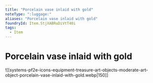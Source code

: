 ```yaml
---
title: "Porcelain vase inlaid with gold"
noteType: ":luggage:"
aliases: "Porcelain vase inlaid with gold"
foundryId: Item.StjXABRuDiVtT40i
tags:
  - Item
---
```


# Porcelain vase inlaid with gold
![[systems-pf2e-icons-equipment-treasure-art-objects-moderate-art-object-porcelain-vase-inlaid-with-gold.webp|150]]
